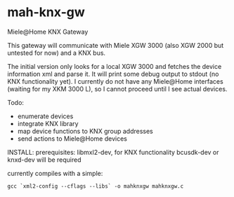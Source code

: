 # mah-knx-gw
Miele@Home KNX Gateway

This gateway will communicate with Miele XGW 3000 (also XGW 2000 but untested for now) and a KNX bus.

The initial version only looks for a local XGW 3000 and fetches the device information xml and parse it. It will print some debug output to stdout (no KNX functionality yet). I currently do not have any Miele@Home interfaces (waiting for my XKM 3000 L), so I cannot proceed until I see actual devices.

Todo:
- enumerate devices
- integrate KNX library
- map device functions to KNX group addresses
- send actions to Miele@Home devices


INSTALL:
prerequisites: libmxl2-dev, for KNX functionality bcusdk-dev or knxd-dev will be required

currently compiles with a simple:
```
gcc `xml2-config --cflags --libs` -o mahknxgw mahknxgw.c
```
